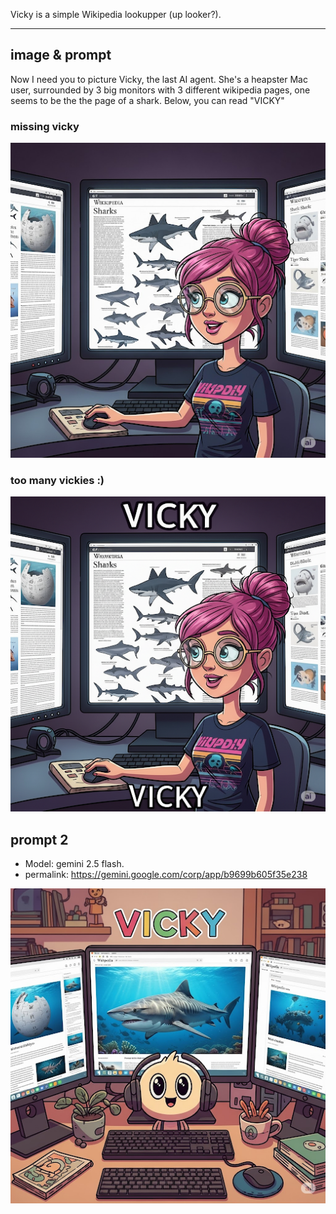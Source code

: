 
Vicky is a simple Wikipedia lookupper (up looker?).


--------

## image & prompt

Now I need you to picture Vicky, the last AI agent. She's a heapster Mac user, surrounded by 3 big monitors with 3 different wikipedia pages, one seems to be the the page of a shark. Below, you can read "VICKY"

### missing vicky

![alt text](image.png)

### too many vickies :)

![alt text](image-1.png)

## prompt 2

* Model: gemini 2.5 flash.
* permalink: https://gemini.google.com/corp/app/b9699b605f35e238

![vicky il pulcino](image-2.png)
